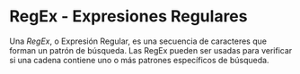 # RegEx - Expresiones Regulares

Una *RegEx*, o Expresión Regular, es una secuencia de caracteres que forman un patrón de búsqueda. Las RegEx pueden ser usadas para verificar si una cadena contiene uno o más patrones específicos de búsqueda.